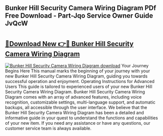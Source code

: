 ## Bunker Hill Security Camera Wiring Diagram PDf Free Download - Part-Jqo Service Owner Guide JvQcW

# <h2><a href="http://dfikazq.blite.top/?on=Bunker+Hill+Security+Camera+Wiring+Diagram">🔗Download New 👉🔴 Bunker Hill Security Camera Wiring Diagram</a></h2>

[![Bunker Hill Security Camera Wiring Diagram download](https://i.imgur.com/lujVjoI.png)](http://dfikazq.blite.top/?on=Bunker+Hill+Security+Camera+Wiring+Diagram)
Your Journey Begins Here This manual marks the beginning of your journey with your new Bunker Hill Security Camera Wiring Diagram, guiding you towards successful operation and enjoyment. Operating Instructions for Advanced Users This guide is tailored to experienced users of your new Bunker Hill Security Camera Wiring Diagram. Bunker Hill Security Camera Wiring Diagram comes with an array of advanced features, including voice recognition, customizable settings, multi-language support, and automatic backups, all accessible through the user interface. We believe that the Bunker Hill Security Camera Wiring Diagram has been a detailed and informative guide in your quest to understand the functions and capabilities of your new item. If you need any assistance or have any questions, our customer service team is always available.

